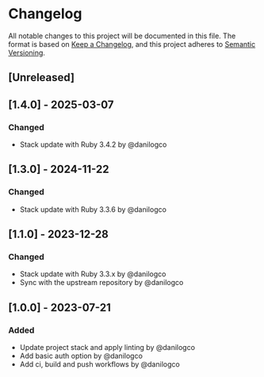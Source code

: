 # Changelog

All notable changes to this project will be documented in this file. The format is based on [Keep a Changelog](https://keepachangelog.com/en/1.1.0/), and this project adheres to [Semantic Versioning](https://semver.org/spec/v2.0.0.html).

## [Unreleased]

## [1.4.0] - 2025-03-07

### Changed

- Stack update with Ruby 3.4.2 by @danilogco

## [1.3.0] - 2024-11-22

### Changed

- Stack update with Ruby 3.3.6 by @danilogco

## [1.1.0] - 2023-12-28

### Changed

- Stack update with Ruby 3.3.x by @danilogco
- Sync with the upstream repository by @danilogco

## [1.0.0] - 2023-07-21

### Added

- Update project stack and apply linting by @danilogco
- Add basic auth option by @danilogco
- Add ci, build and push workflows by @danilogco
